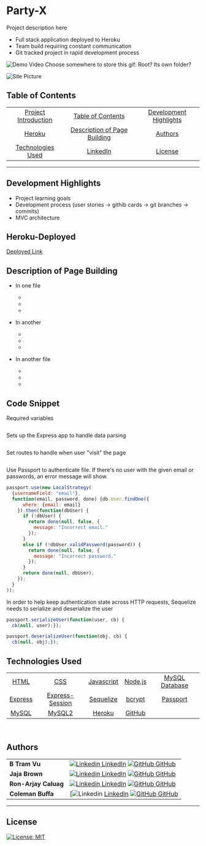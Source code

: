 # Party-X

Project description here
* Full stack application deployed to Heroku
* Team build requiring constant communication
* Git tracked project in rapid development process

![Demo Video]()
Choose somewhere to store this gif: Root? Its own folder?  

![Site Picture]()  

## Table of Contents 

| |||
|:-:|:-:|:-:|
|[Project Introduction](#party-x) | [Table of Contents](#table-of-contents)| [Development Highlights](development-highlights)
|[Heroku](#heroku-deployed) | [Description of Page Building](#Description-of-Page-Building)| [Authors](#authors) 
| [Technologies Used](#Technologies-Used) | [LinkedIn](#LinkedIn) | [License](#License)

---

## Development Highlights

* Project learning goals
* Development process (user stories -> githib cards -> git branches -> commits)
* MVC architecture

## Heroku-Deployed

[Deployed Link]()

## Description of Page Building 
* In one file
   <ul> 
  <li> 
  <li> 
  <li> 
  </li>
  </ul>

* In another 
  <ul> 
  <li> 
  <li> 
  <li> 
  </li>
  </ul>


* In another file 
  <ul> 
  <li> 
  <li> 
  <li> 
  </li>
   </ul>



## Code Snippet

Required variables 
``` Javascript

```

Sets up the Express app to handle data parsing
``` Javascript

```

Set routes to handle when user "visit" the page 
``` Javascript

```

Use Passport to authenticate file. If there's no user with the given email or passwords, an error message will show. 
``` Javascript 
passport.use(new LocalStrategy(
  {usernameField: "email"},
  function(email, password, done) {db.User.findOne({
      where: {email: email}
    }).then(function(dbUser) {
      if (!dbUser) {
        return done(null, false, {
          message: "Incorrect email."
        });
      }
      else if (!dbUser.validPassword(password)) {
        return done(null, false, {
          message: "Incorrect password."
        });
      }
      return done(null, dbUser);
    });
  }
));
```

In order to help keep authentication state across HTTP requests, Sequelize needs to serialize and deserialize the user
``` Javascript 
passport.serializeUser(function(user, cb) {
  cb(null, user);});

passport.deserializeUser(function(obj, cb) {
  cb(null, obj);});
```

## Technologies Used

||||||
|:-:|:-:|:-:|:-:|:-:|
|[HTML](https://developer.mozilla.org/en-US/docs/Web/HTML) | [CSS](https://developer.mozilla.org/en-US/docs/Web/CSS) | [Javascript](https://developer.mozilla.org/en-US/docs/Web/JavaScript) |[Node.js](https://nodejs.org/en/) |[MySQL Database](https://www.mysql.com/)
|[Express](https://expressjs.com/) | [Express-Session](https://www.npmjs.com/package/express-session) |[Sequelize](https://sequelize.org/) |[bcrypt](https://www.npmjs.com/package/bcrypt) |[Passport](http://www.passportjs.org/)
| [MySQL](https://www.mysql.com/) | [MySQL2](https://github.com/sidorares/node-mysql2#readme) | [Heroku](https://heroku.com/) | [GitHub](https://github.com/)

<br>

## Authors

| | |
| --- | --- |
|**B Tram Vu**|[![Linkedin](https://i.stack.imgur.com/gVE0j.png) LinkedIn](https://www.linkedin.com/in/b-tram-vu-866250121/)  [![GitHub](https://i.stack.imgur.com/tskMh.png) GitHub](https://github.com/vubao2303)
|**Jaja Brown**|[![Linkedin](https://i.stack.imgur.com/gVE0j.png) LinkedIn](https://www.linkedin.com/in/jaja-brown-a42261201/) [![GitHub](https://i.stack.imgur.com/tskMh.png) GitHub](https://github.com/jbrown827)
|**Ron-Arjay Caluag**|[![Linkedin](https://i.stack.imgur.com/gVE0j.png) LinkedIn](https://www.linkedin.com/in/ron-arjay-caluag-00b29b182/) [![GitHub](https://i.stack.imgur.com/tskMh.png) GitHub](https://github.com/ArjayCaluag)
|**Coleman Buffa**|[![Linkedin](https://i.stack.imgur.com/gVE0j.png) [LinkedIn](hhttps://www.linkedin.com/in/coleman-buffa/) [![GitHub](https://i.stack.imgur.com/tskMh.png) GitHub](https://github.com/coleman-buffa)

---

## License

[![License: MIT](https://img.shields.io/badge/License-MIT-yellow.svg)](https://opensource.org/licenses/MIT)
